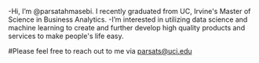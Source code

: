 -Hi, I’m @parsatahmasebi. I recently graduated from UC, Irvine's Master of Science in Business Analytics.
-I’m interested in utilizing data science and machine learning to create and further develop high quality products and services to make people's life easy.

#Please feel free to reach out to me via parsats@uci.edu

<!---
parsatahmasebi/parsatahmasebi is a ✨ special ✨ repository because its `README.md` (this file) appears on your GitHub profile.
You can click the Preview link to take a look at your changes.
--->
